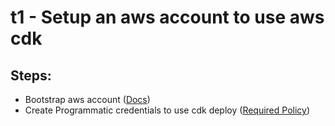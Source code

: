 # t1 - Setup an aws account to use aws cdk

## Steps:

- Bootstrap aws account ([Docs](https://docs.aws.amazon.com/cdk/v2/guide/bootstrapping.html))
- Create Programmatic credentials to use cdk deploy ([Required Policy](https://tjaws.s3.amazonaws.com/t1_cdk_policy.json))

